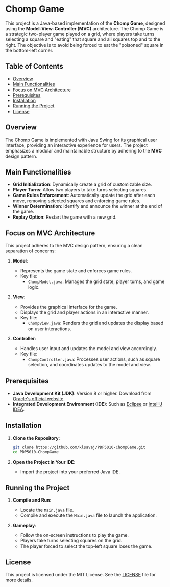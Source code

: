 # Chomp Game

This project is a Java-based implementation of the **Chomp Game**, designed using the **Model-View-Controller (MVC)** architecture. The Chomp Game is a strategic two-player game played on a grid, where players take turns selecting a square and "eating" that square and all squares top and to the right. The objective is to avoid being forced to eat the "poisoned" square in the bottom-left corner.

## Table of Contents

- [Overview](#overview)
- [Main Functionalities](#main-functionalities)
- [Focus on MVC Architecture](#focus-on-mvc-architecture)
- [Prerequisites](#prerequisites)
- [Installation](#installation)
- [Running the Project](#running-the-project)
- [License](#license)

## Overview

The Chomp Game is implemented with Java Swing for its graphical user interface, providing an interactive experience for users. The project emphasizes a modular and maintainable structure by adhering to the **MVC** design pattern.

## Main Functionalities

- **Grid Initialization**: Dynamically create a grid of customizable size.
- **Player Turns**: Allow two players to take turns selecting squares.
- **Game Rules Enforcement**: Automatically update the grid after each move, removing selected squares and enforcing game rules.
- **Winner Determination**: Identify and announce the winner at the end of the game.
- **Replay Option**: Restart the game with a new grid.

## Focus on MVC Architecture

This project adheres to the MVC design pattern, ensuring a clean separation of concerns:

1. **Model**:
   - Represents the game state and enforces game rules.
   - Key file:
     - `ChompModel.java`: Manages the grid state, player turns, and game logic.

2. **View**:
   - Provides the graphical interface for the game.
   - Displays the grid and player actions in an interactive manner.
   - Key file:
     - `ChompView.java`: Renders the grid and updates the display based on user interactions.

3. **Controller**:
   - Handles user input and updates the model and view accordingly.
   - Key file:
     - `ChompController.java`: Processes user actions, such as square selection, and coordinates updates to the model and view.

## Prerequisites

- **Java Development Kit (JDK)**: Version 8 or higher. Download from [Oracle's official website](https://www.oracle.com/java/technologies/javase-downloads.html).
- **Integrated Development Environment (IDE)**: Such as [Eclipse](https://www.eclipse.org/downloads/) or [IntelliJ IDEA](https://www.jetbrains.com/idea/download/).

## Installation

1. **Clone the Repository**:

   ```bash
   git clone https://github.com/klsavaj/PDP5010-ChompGame.git
   cd PDP5010-ChompGame
   ```

2. **Open the Project in Your IDE**:

   - Import the project into your preferred Java IDE.

## Running the Project

1. **Compile and Run**:

   - Locate the `Main.java` file.
   - Compile and execute the `Main.java` file to launch the application.

2. **Gameplay**:

   - Follow the on-screen instructions to play the game.
   - Players take turns selecting squares on the grid.
   - The player forced to select the top-left square loses the game.

## License

This project is licensed under the MIT License. See the [LICENSE](LICENSE) file for more details.
